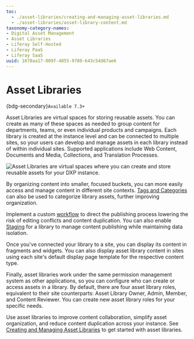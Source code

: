 ```yaml
---
toc:
  - ./asset-libraries/creating-and-managing-asset-libraries.md
  - ./asset-libraries/asset-library-content.md
taxonomy-category-names:
- Digital Asset Management
- Asset Libraries
- Liferay Self-Hosted
- Liferay PaaS
- Liferay SaaS
uuid: 1678aa17-009f-4055-9780-643c54d67ae6
---
```

# Asset Libraries

{bdg-secondary}`Available 7.3+`

Asset Libraries are virtual spaces for storing reusable assets. You can create as many of these spaces as needed to group content for departments, teams, or even individual products and campaigns. Each library is created at the instance level and can be connected to multiple sites, so your users can develop and manage assets in each library instead of within individual sites. Supported applications include Web Content, Documents and Media, Collections, and Translation Processes.

![Asset Libraries are virtual spaces where you can create and store reusable assets for your DXP instance.](./asset-libraries/images/01.png)

By organizing content into smaller, focused buckets, you can more easily access and manage content in different site contexts. [Tags and Categories](./tags-and-categories/organizing-content-with-categories-and-tags.md) can also be used to categorize library assets, further improving organization.

Implement a custom [workflow](../process-automation/workflow/introduction-to-workflow.md) to direct the publishing process lowering the risk of editing conflicts and content duplication. You can also enable [Staging](../site-building/publishing-tools/staging.md) for a library to manage content publishing while maintaining data isolation.

Once you've connected your library to a site, you can display its content in fragments and widgets. You can also display asset library content in sites using each site's default display page template for the respective content type.

Finally, asset libraries work under the same permission management system as other applications, so you can configure who can create or access assets in a library. By default, there are four asset library roles, equivalent to their site counterparts: Asset Library Owner, Admin, Member, and Content Reviewer. You can create new asset library roles for your specific needs.

Use asset libraries to improve content collaboration, simplify asset organization, and reduce content duplication across your instance. See [Creating and Managing Asset Libraries](./asset-libraries/creating-and-managing-asset-libraries.md) to get started with asset libraries.

